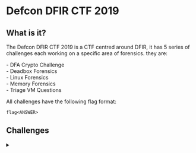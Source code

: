 <H1>Defcon DFIR CTF 2019</H1>
<p>
<H2>What is it?</H2>
<p></p>
The Defcon DFIR CTF 2019 is a CTF centred around DFIR, it has 5 series of challenges each working on a specific area of forensics. they are:
<p></p>
- DFA Crypto Challenge
<br>
- Deadbox Forensics
<br>
- Linux Forensics
<br>
- Memory Forensics
<br>
- Triage VM Questions
<p></p>
All challenges have the following flag format:
<p></p>

```
flag<ANSWER>
```

<p></p>
<H2>Challenges</H2>
<details>
    <summary></summary>
<p></p>
For the challenges I recommend you attempt them yourself and only go through the walk throughs when you are stuck. This way you will get used to searching for the commands and try a lot of different commands. 
<p></p>
<hr>
<p></p>
<H3>DFA Crypto Challenge</H3>
<p></p>
<details>
    <summary>Are you ready for this?</summary>
<p></p>
On the homepage you will notice the Champlain College Digital Forensics Association's Logo. Can you decipher the hidden message?
</details>

<p></p>
<hr>
<p></p>

<H3>Deadbox Forensics</H3>
<p></p>
<details>
    <summary>Challenges</summary>
<p></p>

<details>
    <summary>Hello, my name is...</summary>
<p></p>
What is the name of the examiner who created the E01?
<p></p>
<details>
    <summary>Walkthrough</summary>
<p></p>

<details>
    <summary>Answer</summary>
<p></p>

</details>
</details>
</details>

<p></p>
<hr>
<p></p>

<details>
    <summary>Who owns it?</summary>
<p></p>
What is the username of the primary user of the machine?
<p></p>
<details>
    <summary>Walkthrough</summary>
<p></p>

<details>
    <summary>Answer</summary>
<p></p>

</details>
</details>
</details>

<p></p>
<hr>
<p></p>

<details>
    <summary>Does it match?</summary>
<p></p>
What is the SHA1 hash of the evidence?
<p></p>
<details>
    <summary>Walkthrough</summary>
<p></p>

<details>
    <summary>Answer</summary>
<p></p>

</details>
</details>
</details>

<p></p>
<hr>
<p></p>

<details>
    <summary>The Big Bang</summary>
<p></p>
What time was the image created? Submit in UTC as MM/DD/YYYY HH:MM:SS in 24 format
<p></p>
<details>
    <summary>Walkthrough</summary>
<p></p>

<details>
    <summary>Answer</summary>
<p></p>

</details>
</details>
</details>

<p></p>
<hr>
<p></p>

<details>
    <summary>Which window is it?</summary>
<p></p>
What OS is installed on this computer? Windows ____
<p></p>
<details>
    <summary>Walkthrough</summary>
<p></p>

<details>
    <summary>Answer</summary>
<p></p>

</details>
</details>
</details>

<p></p>
<hr>
<p></p>

<details>
    <summary>The worst thing about prison were the dementors!</summary>
<p></p>
There appears to be a theme used when creating the E01. What is the theme? (Case Sensitive, two words)
<p></p>
<details>
    <summary>Walkthrough</summary>
<p></p>

<details>
    <summary>Answer</summary>
<p></p>

</details>
</details>
</details>

<p></p>
<hr>
<p></p>

<details>
    <summary>Brooms aren't just for sweeping</summary>
<p></p>
What is the decoded name of the Evidence File?
<p></p>
<details>
    <summary>Walkthrough</summary>
<p></p>

<details>
    <summary>Answer</summary>
<p></p>

</details>
</details>
</details>

<p></p>
<hr>
<p></p>

<details>
    <summary>Russia</summary>
<p></p>
What is the hostname of the Windows partition?
<p></p>
<details>
    <summary>Walkthrough</summary>
<p></p>

<details>
    <summary>Answer</summary>
<p></p>

</details>
</details>
</details>

<p></p>
<hr>
<p></p>

<details>
    <summary>Let's chat</summary>
<p></p>
A messaging platform was used to communicate with a fellow Alpaca enthusiast, what is the name of the software?
<p></p>
<details>
    <summary>Walkthrough</summary>
<p></p>

<details>
    <summary>Answer</summary>
<p></p>

</details>
</details>
</details>

<p></p>
<hr>
<p></p>

<details>
    <summary>Zippy Zip</summary>
<p></p>
What is the zipcode of Karen's craigslist post?
<p></p>
<details>
    <summary>Walkthrough</summary>
<p></p>

<details>
    <summary>Answer</summary>
<p></p>

</details>
</details>
</details>

<p></p>
<hr>
<p></p>

<details>
    <summary>New email, who dis?</summary>
<p></p>
What are the initials of the person who contacted Karen?
<p></p>
<details>
    <summary>Walkthrough</summary>
<p></p>

<details>
    <summary>Answer</summary>
<p></p>

</details>
</details>
</details>

<p></p>
<hr>
<p></p>

<details>
    <summary>Make it rain!</summary>
<p></p>
How much money was TAAUSAI willing to pay Karen upfront? Answer without commas or dollar signs.
<p></p>
<details>
    <summary>Walkthrough</summary>
<p></p>

<details>
    <summary>Answer</summary>
<p></p>

</details>
</details>
</details>

<p></p>
<hr>
<p></p>

<details>
    <summary>You have no idea how high I can fly</summary>
<p></p>
What country is Karen meeting the hacker group in?
<p></p>
<details>
    <summary>Walkthrough</summary>
<p></p>

<details>
    <summary>Answer</summary>
<p></p>

</details>
</details>
</details>

<p></p>
<hr>
<p></p>

<details>
    <summary>Where in the world is Carmen Sandiego?</summary>
<p></p>
What is the timezone? (Use the three letter abbreviation)
<p></p>
<details>
    <summary>Walkthrough</summary>
<p></p>

<details>
    <summary>Answer</summary>
<p></p>

</details>
</details>
</details>

<p></p>
<hr>
<p></p>

<details>
    <summary>Someone actually read that?</summary>
<p></p>
What is the Last Accessed time for AlpacaCare.docx? Submit in UTC as MM/DD/YYYY HH:MM:SS in 24 format
<p></p>
<details>
    <summary>Walkthrough</summary>
<p></p>

<details>
    <summary>Answer</summary>
<p></p>

</details>
</details>
</details>

<p></p>
<hr>
<p></p>

<details>
    <summary>Partition Suspicion</summary>
<p></p>
Karen had a second partition on the drive, what drive letter was it assigned?
<p></p>
<details>
    <summary>Walkthrough</summary>
<p></p>

<details>
    <summary>Answer</summary>
<p></p>

</details>
</details>
</details>

<p></p>
<hr>
<p></p>

<details>
    <summary>You've got questions? I've got answers</summary>
<p></p>
What is the answer to the question Michael's manager asks Karen?
<p></p>
<details>
    <summary>Walkthrough</summary>
<p></p>

<details>
    <summary>Answer</summary>
<p></p>

</details>
</details>
</details>

<p></p>
<hr>
<p></p>

<details>
    <summary>Recruit Pursuit</summary>
<p></p>
What job is Karen told she is being considered for? Answer should be submitted with no spaces and all lowercase.
<p></p>
<details>
    <summary>Walkthrough</summary>
<p></p>

<details>
    <summary>Answer</summary>
<p></p>

</details>
</details>
</details>

<p></p>
<hr>
<p></p>

<details>
    <summary>Oh, you're not supposed to use the same password for everything...?</summary>
<p></p>
When was Karens password last changed? Submit in UTC as MM:DD:YYYY HH:MM:YYYY in 24 format
<p></p>
<details>
    <summary>Walkthrough</summary>
<p></p>

<details>
    <summary>Answer</summary>
<p></p>

</details>
</details>
</details>

<p></p>
<hr>
<p></p>

<details>
    <summary>Are you sure you want to change your default browser?</summary>
<p></p>
What Version of Chrome is installed on the machine?
<p></p>
<details>
    <summary>Walkthrough</summary>
<p></p>

<details>
    <summary>Answer</summary>
<p></p>

</details>
</details>
</details>

<p></p>
<hr>
<p></p>

<details>
    <summary>iS tHiS sP@M?</summary>
<p></p>
Karen received a reply to her craigslist ad from a fellow Alpaca enthusiast, what is the email address associated with this reply?
<p></p>
<details>
    <summary>Walkthrough</summary>
<p></p>

<details>
    <summary>Answer</summary>
<p></p>

</details>
</details>
</details>

<p></p>
<hr>
<p></p>

<details>
    <summary>Moooooooooo</summary>
<p></p>
What is the tool Karen hopes to learn to use? This question is case sensitive.
<p></p>
<details>
    <summary>Walkthrough</summary>
<p></p>

<details>
    <summary>Answer</summary>
<p></p>

</details>
</details>
</details>

<p></p>
<hr>
<p></p>

<details>
    <summary>She's a ladies man</summary>
<p></p>
What was the volume name of the second partition on the laptop?
<p></p>
<details>
    <summary>Walkthrough</summary>
<p></p>

<details>
    <summary>Answer</summary>
<p></p>

</details>
</details>
</details>

<p></p>
<hr>
<p></p>

<details>
    <summary>now with 99% more ads</summary>
<p></p>
What is the HostUrl of Skype?
<p></p>
<details>
    <summary>Walkthrough</summary>
<p></p>

<details>
    <summary>Answer</summary>
<p></p>

</details>
</details>
</details>

<p></p>
<hr>
<p></p>

<details>
    <summary>her name is snow</summary>
<p></p>
Bob told Karen the name of his favorite Alpaca. What is the name?
<p></p>
<details>
    <summary>Walkthrough</summary>
<p></p>

<details>
    <summary>Answer</summary>
<p></p>

</details>
</details>
</details>

<p></p>
<hr>
<p></p>

<details>
    <summary>rev2md5</summary>
<p></p>
Find the file with MD5 2BD8E82961FC29BBBCF0083D0811A9DB. It will lead you to victory.
<p></p>
Update: The link found from this file is no longer active. The flag has been updated to accept the full URL which the link points to. 
<p></p>
<details>
    <summary>Walkthrough</summary>
<p></p>

<details>
    <summary>Answer</summary>
<p></p>

</details>
</details>
</details>

<p></p>
<hr>
<p></p>

<details>
    <summary>AlpacaCare2020</summary>
<p></p>
What is the domain name of the website Karen browsed on Alpaca care that the file AlpacaCare.docx is based on?
<p></p>
<details>
    <summary>Walkthrough</summary>
<p></p>

<details>
    <summary>Answer</summary>
<p></p>

</details>
</details>
</details>

<p></p>
<hr>
<p></p>

<details>
    <summary>You have secrets?</summary>
<p></p>
What is the Created Timestamp for the secret file? Submit in UTC as MM/DD/YYYY HH:MM:SS in 24 format.
<p></p>
Hint: Secrets are best kept hidden in plain sight.
<p></p>
<details>
    <summary>Walkthrough</summary>
<p></p>

<details>
    <summary>Answer</summary>
<p></p>

</details>
</details>
</details>

<p></p>
<hr>
<p></p>

<details>
    <summary>DrDD</summary>
<p></p>
Duanes Challenge: Duane Dunston had his passwords hijacked. Karen hid them C:\Users\Karen\Desktop\DuanesChallenge somewhere, what is the password to Duane's LinkedIn?
<p></p>
<details>
    <summary>Walkthrough</summary>
<p></p>

<details>
    <summary>Answer</summary>
<p></p>

</details>
</details>
</details>




</details>

<p></p>
<hr>
<p></p>

<H3>Linux Forensics</H3>
<p></p>
<details>
    <summary>Challenges</summary>
<p></p>

<details>
    <summary>red star</summary>
<p></p>
What distribution of Linux is being used on this machine?
<p></p>
<details>
    <summary>Walkthrough</summary>
<p></p>

<details>
    <summary>Answer</summary>
<p></p>

</details>
</details>
</details>

<p></p>
<hr>
<p></p>

<details>
    <summary>abc123</summary>
<p></p>
What is the MD5 hash of the apache access.log?
<p></p>
<details>
    <summary>Walkthrough</summary>
<p></p>

<details>
    <summary>Answer</summary>
<p></p>

</details>
</details>
</details>

<p></p>
<hr>
<p></p>

<details>
    <summary>Radiohead - No Surprises</summary>
<p></p>
It is believed that a credential dumping tool was downloaded? What is the file name of the download?
<p></p>
<details>
    <summary>Walkthrough</summary>
<p></p>

<details>
    <summary>Answer</summary>
<p></p>

</details>
</details>
</details>

<p></p>
<hr>
<p></p>

<details>
    <summary>super duper secret</summary>
<p></p>
There was a super secret file created, what is the absolute path?
<p></p>
<details>
    <summary>Walkthrough</summary>
<p></p>

<details>
    <summary>Answer</summary>
<p></p>

</details>
</details>
</details>

<p></p>
<hr>
<p></p>

<details>
    <summary>this is a hard one</summary>
<p></p>
What program used didyouthinkwedmakeiteasy.jpg during execution?
<p></p>
<details>
    <summary>Walkthrough</summary>
<p></p>

<details>
    <summary>Answer</summary>
<p></p>

</details>
</details>
</details>

<p></p>
<hr>
<p></p>

<details>
    <summary>overachiever</summary>
<p></p>
What is the third goal from the checklist Karen created?
<p></p>
<details>
    <summary>Walkthrough</summary>
<p></p>

<details>
    <summary>Answer</summary>
<p></p>

</details>
</details>
</details>

<p></p>
<hr>
<p></p>

<details>
    <summary>attack helicopter</summary>
<p></p>
How many times was apache run?
<p></p>
<details>
    <summary>Walkthrough</summary>
<p></p>

<details>
    <summary>Answer</summary>
<p></p>

</details>
</details>
</details>

<p></p>
<hr>
<p></p>

<details>
    <summary>oh no some1 call ic3</summary>
<p></p>
It is believed this machine was used to attack another, what file proves this?
<p></p>
<details>
    <summary>Walkthrough</summary>
<p></p>

<details>
    <summary>Answer</summary>
<p></p>

</details>
</details>
</details>

<p></p>
<hr>
<p></p>

<details>
    <summary>scripters prevail</summary>
<p></p>
Within the Documents file path, it is believed that Karen was taunting a fellow computer expert through a bash script. Who was Karen taunting?
<p></p>
<details>
    <summary>Walkthrough</summary>
<p></p>

<details>
    <summary>Answer</summary>
<p></p>

</details>
</details>
</details>

<p></p>
<hr>
<p></p>

<details>
    <summary>the who</summary>
<p></p>
A user su'd to root at 11:26 multiple times. Who was it?
<p></p>
<details>
    <summary>Walkthrough</summary>
<p></p>

<details>
    <summary>Answer</summary>
<p></p>

</details>
</details>
</details>

<p></p>
<hr>
<p></p>

<details>
    <summary>/</summary>
<p></p>
Based on the bash history, what is the current working directory?
<p></p>
<details>
    <summary>Walkthrough</summary>
<p></p>

<details>
    <summary>Answer</summary>
<p></p>

</details>
</details>
</details>



</details>

<p></p>
<hr>
<p></p>

<H3>Memory Forensics</H3>
<p></p>
https://github.com/Shadow-Admins/Cyber_Club/tree/main/Starting_Point/DFIR/Memory_Forensics/Volatility

<p></p>
<hr>
<p></p>

<H3>Triage VM Questions</H3>
<p></p>
<details>
    <summary>Challenges</details>
<p></p>

<details>
    <summary>Who's That User?</summary>
<p></p>
What is the name of the user?
<p></p>
<details>
    <summary>Walkthrough</summary>
<p></p>

<details>
    <summary>Answer</summary>
<p></p>

</details>
</details>
</details>

<p></p>
<hr>
<p></p>
















</details>





</details>